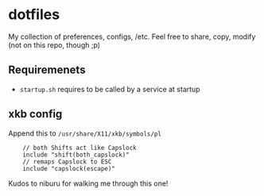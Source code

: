 # dotfiles

My collection of preferences, configs, /etc. Feel free to share, copy, modify (not on this repo, though ;p)

## Requiremenets

- `startup.sh` requires to be called by a service at startup

## xkb config

Append this to `/usr/share/X11/xkb/symbols/pl` 

```
    // both Shifts act like Capslock
    include "shift(both_capslock)"
    // remaps Capslock to ESC
    include "capslock(escape)"
```

Kudos to niburu for walking me through this one!
